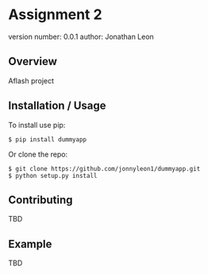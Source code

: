 Assignment 2
===============================

version number: 0.0.1
author: Jonathan Leon

Overview
--------

Aflash project

Installation / Usage
--------------------

To install use pip:

    $ pip install dummyapp


Or clone the repo:

    $ git clone https://github.com/jonnyleon1/dummyapp.git
    $ python setup.py install
    
Contributing
------------

TBD

Example
-------

TBD